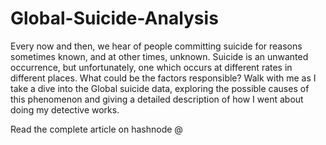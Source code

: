 # Global-Suicide-Analysis
Every now and then, we hear of people committing suicide for reasons sometimes known, and at other times, unknown. Suicide is an unwanted occurrence, but unfortunately, one which occurs at different rates in different places. What could be the factors responsible? Walk with me as I take a dive into the Global suicide data, exploring the possible causes of this phenomenon and giving a detailed description of how I went about doing my detective works. 

Read the complete article on hashnode @
